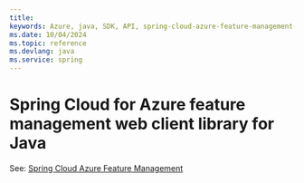 ```yaml
---
title: 
keywords: Azure, java, SDK, API, spring-cloud-azure-feature-management-web, spring
ms.date: 10/04/2024
ms.topic: reference
ms.devlang: java
ms.service: spring
---
```

# Spring Cloud for Azure feature management web client library for Java

See: [Spring Cloud Azure Feature Management](https://github.com/Azure/azure-sdk-for-java/tree/main/sdk/spring/spring-cloud-azure-feature-management)

